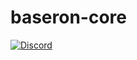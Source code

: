 # baseron-core

[![Discord](https://img.shields.io/discord/1389818022184747148?label=Entre%20no%20Discord&logo=discord&style=flat)](https://discord.gg/nrB7mhyesq)

